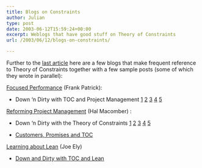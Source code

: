 ```yaml
---
title: Blogs on Constraints
author: Julian
type: post
date: 2003-06-12T15:59:24+00:00
excerpt: Weblogs that have good stuff on Theory of Constraints
url: /2003/06/12/blogs-on-constraints/

---
```

Further to the [last article][1] here are a few blogs that make frequent reference to Theory of Constraints together with a few sample posts (some of which they wrote in parallel):

[Focused Performance][2] (Frank Patrick):

* Down &#8216;n Dirty with TOC and Project Management [1][3] [2][4] [3][5] [4][6] [5][7]

[Reforming Project Management][8] (Hal Macomber) :

* Down &#8216;n Dirty with the Theory of Constraints [1][9] [2][10] [3][11] [4][12] [5][13]

* [Customers, Promises and TOC][14]

[Learning about Lean][15] (Joe Ely)

* [Down and Dirty with TOC and Lean][16]

 [1]: https://www.synesthesia.co.uk/blog/archives/constraints/000162.php
 [2]: http://www.focusedperformance.com/blogger.html
 [3]: http://www.focusedperformance.com/2003_04_01_blarch.html#200142061
 [4]: http://www.focusedperformance.com/2003_04_01_blarch.html#200147100
 [5]: http://www.focusedperformance.com/2003_04_01_blarch.html#200153001
 [6]: http://www.focusedperformance.com/2003_04_01_blarch.html#200158350
 [7]: http://www.focusedperformance.com/2003_04_01_blarch.html#200163678
 [8]: http://weblog.halmacomber.com/
 [9]: http://halmacomber.com/jammin/2003_04_13_archive.html#200141919
 [10]: http://weblog.halmacomber.com/2003_04_13_archive.html#200146916
 [11]: http://weblog.halmacomber.com/2003_04_13_archive.html#200152502
 [12]: http://weblog.halmacomber.com/2003_04_13_archive.html#200157736
 [13]: http://weblog.halmacomber.com/2003_04_13_archive.html#200163600
 [14]: http://weblog.halmacomber.com/2003_04_13_archive.html#200167764
 [15]: http://joeelylean.blogspot.com/
 [16]: http://joeelylean.blogspot.com/2003_04_13_joeelylean_archive.html#200142178